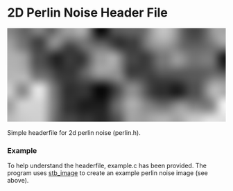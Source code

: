 # 2D Perlin Noise Header File
![alt text](perlin.png "ohhh-its cool")

Simple headerfile for 2d perlin noise (perlin.h).
### Example
To help understand the headerfile, example.c has been provided. 
The program uses [stb_image](https://github.com/nothings/stb) to create an example perlin noise image (see above).